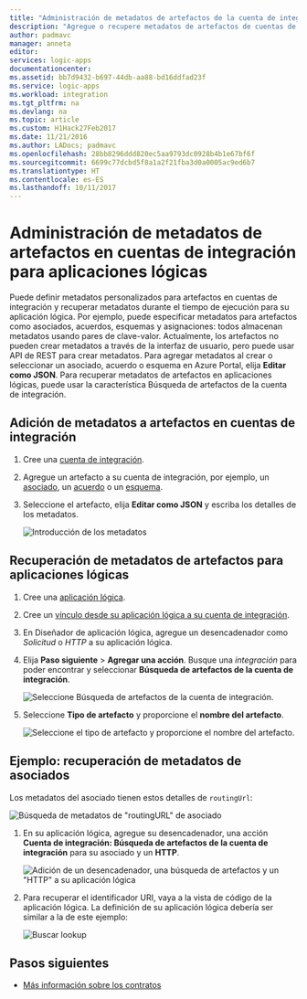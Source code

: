 ```yaml
---
title: "Administración de metadatos de artefactos de la cuenta de integración: Azure Logic Apps | Microsoft Docs"
description: "Agregue o recupere metadatos de artefactos de cuentas de integración para Azure Logic Apps"
author: padmavc
manager: anneta
editor: 
services: logic-apps
documentationcenter: 
ms.assetid: bb7d9432-b697-44db-aa88-bd16ddfad23f
ms.service: logic-apps
ms.workload: integration
ms.tgt_pltfrm: na
ms.devlang: na
ms.topic: article
ms.custom: H1Hack27Feb2017
ms.date: 11/21/2016
ms.author: LADocs; padmavc
ms.openlocfilehash: 28bb8296ddd820ec5aa9793dc0928b4b1e67bf6f
ms.sourcegitcommit: 6699c77dcbd5f8a1a2f21fba3d0a0005ac9ed6b7
ms.translationtype: HT
ms.contentlocale: es-ES
ms.lasthandoff: 10/11/2017
---
```

# <a name="manage-artifact-metadata-in-integration-accounts-for-logic-apps"></a>Administración de metadatos de artefactos en cuentas de integración para aplicaciones lógicas

Puede definir metadatos personalizados para artefactos en cuentas de integración y recuperar metadatos durante el tiempo de ejecución para su aplicación lógica. Por ejemplo, puede especificar metadatos para artefactos como asociados, acuerdos, esquemas y asignaciones: todos almacenan metadatos usando pares de clave-valor. Actualmente, los artefactos no pueden crear metadatos a través de la interfaz de usuario, pero puede usar API de REST para crear metadatos. Para agregar metadatos al crear o seleccionar un asociado, acuerdo o esquema en Azure Portal, elija **Editar como JSON**. Para recuperar metadatos de artefactos en aplicaciones lógicas, puede usar la característica	 Búsqueda de artefactos de la cuenta de integración.

## <a name="add-metadata-to-artifacts-in-integration-accounts"></a>Adición de metadatos a artefactos en cuentas de integración

1. Cree una [cuenta de integración](logic-apps-enterprise-integration-create-integration-account.md).

2. Agregue un artefacto a su cuenta de integración, por ejemplo, un [asociado](logic-apps-enterprise-integration-partners.md#how-to-create-a-partner), un [acuerdo](logic-apps-enterprise-integration-agreements.md#how-to-create-agreements) o un [esquema](logic-apps-enterprise-integration-schemas.md).

3.  Seleccione el artefacto, elija **Editar como JSON** y escriba los detalles de los metadatos.

    ![Introducción de los metadatos](media/logic-apps-enterprise-integration-metadata/image1.png)

## <a name="retrieve-metadata-from-artifacts-for-logic-apps"></a>Recuperación de metadatos de artefactos para aplicaciones lógicas

1. Cree una [aplicación lógica](logic-apps-create-a-logic-app.md).

2. Cree un [vínculo desde su aplicación lógica a su cuenta de integración](logic-apps-enterprise-integration-create-integration-account.md#link-an-integration-account-to-a-logic-app). 

3. En Diseñador de aplicación lógica, agregue un desencadenador como *Solicitud* o *HTTP* a su aplicación lógica.

4.  Elija **Paso siguiente** > **Agregar una acción**. Busque una *integración* para poder encontrar y seleccionar **Búsqueda de artefactos de la cuenta de integración**.

    ![Seleccione Búsqueda de artefactos de la cuenta de integración.](media/logic-apps-enterprise-integration-metadata/image2.png)

5. Seleccione **Tipo de artefacto** y proporcione el **nombre del artefacto**.

    ![Seleccione el tipo de artefacto y proporcione el nombre del artefacto.](media/logic-apps-enterprise-integration-metadata/image3.png)

## <a name="example-retrieve-partner-metadata"></a>Ejemplo: recuperación de metadatos de asociados

Los metadatos del asociado tienen estos detalles de `routingUrl`:

![Búsqueda de metadatos de "routingURL" de asociado](media/logic-apps-enterprise-integration-metadata/image6.png)

1. En su aplicación lógica, agregue su desencadenador, una acción **Cuenta de integración: Búsqueda de artefactos de la cuenta de integración** para su asociado y un **HTTP**.

    ![Adición de un desencadenador, una búsqueda de artefactos y un "HTTP" a su aplicación lógica](media/logic-apps-enterprise-integration-metadata/image4.png)

2. Para recuperar el identificador URI, vaya a la vista de código de la aplicación lógica. La definición de su aplicación lógica debería ser similar a la de este ejemplo:

    ![Buscar lookup](media/logic-apps-enterprise-integration-metadata/image5.png)


## <a name="next-steps"></a>Pasos siguientes
* [Más información sobre los contratos](logic-apps-enterprise-integration-agreements.md "Información sobre los contratos de integración de empresas")  
